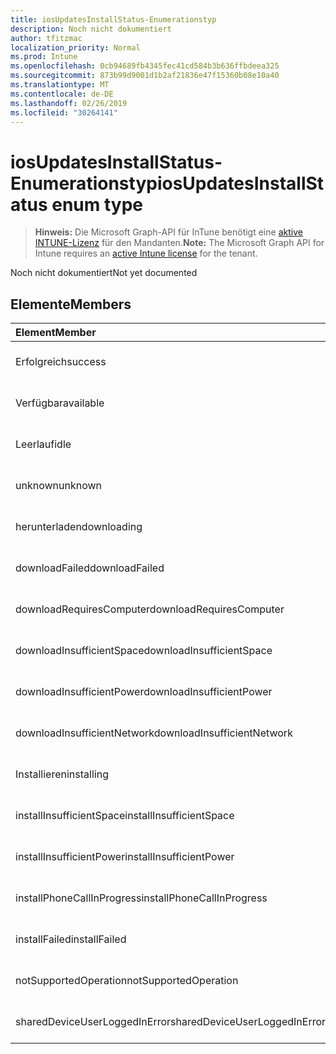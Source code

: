 ```yaml
---
title: iosUpdatesInstallStatus-Enumerationstyp
description: Noch nicht dokumentiert
author: tfitzmac
localization_priority: Normal
ms.prod: Intune
ms.openlocfilehash: 0cb94689fb4345fec41cd584b3b636ffbdeea325
ms.sourcegitcommit: 873b99d9001d1b2af21836e47f15360b08e10a40
ms.translationtype: MT
ms.contentlocale: de-DE
ms.lasthandoff: 02/26/2019
ms.locfileid: "30264141"
---
```

# <a name="iosupdatesinstallstatus-enum-type"></a><span data-ttu-id="3f380-103">iosUpdatesInstallStatus-Enumerationstyp</span><span class="sxs-lookup"><span data-stu-id="3f380-103">iosUpdatesInstallStatus enum type</span></span>

> <span data-ttu-id="3f380-104">**Hinweis:** Die Microsoft Graph-API für InTune benötigt eine [aktive INTUNE-Lizenz](https://go.microsoft.com/fwlink/?linkid=839381) für den Mandanten.</span><span class="sxs-lookup"><span data-stu-id="3f380-104">**Note:** The Microsoft Graph API for Intune requires an [active Intune license](https://go.microsoft.com/fwlink/?linkid=839381) for the tenant.</span></span>

<span data-ttu-id="3f380-105">Noch nicht dokumentiert</span><span class="sxs-lookup"><span data-stu-id="3f380-105">Not yet documented</span></span>

## <a name="members"></a><span data-ttu-id="3f380-106">Elemente</span><span class="sxs-lookup"><span data-stu-id="3f380-106">Members</span></span>
|<span data-ttu-id="3f380-107">Element</span><span class="sxs-lookup"><span data-stu-id="3f380-107">Member</span></span>|<span data-ttu-id="3f380-108">Wert</span><span class="sxs-lookup"><span data-stu-id="3f380-108">Value</span></span>|<span data-ttu-id="3f380-109">Beschreibung</span><span class="sxs-lookup"><span data-stu-id="3f380-109">Description</span></span>|
|:---|:---|:---|
|<span data-ttu-id="3f380-110">Erfolgreich</span><span class="sxs-lookup"><span data-stu-id="3f380-110">success</span></span>|<span data-ttu-id="3f380-111">0</span><span class="sxs-lookup"><span data-stu-id="3f380-111">0</span></span>|<span data-ttu-id="3f380-112">Noch nicht dokumentiert</span><span class="sxs-lookup"><span data-stu-id="3f380-112">Not yet documented</span></span>|
|<span data-ttu-id="3f380-113">Verfügbar</span><span class="sxs-lookup"><span data-stu-id="3f380-113">available</span></span>|<span data-ttu-id="3f380-114">1</span><span class="sxs-lookup"><span data-stu-id="3f380-114">1</span></span>|<span data-ttu-id="3f380-115">Noch nicht dokumentiert</span><span class="sxs-lookup"><span data-stu-id="3f380-115">Not yet documented</span></span>|
|<span data-ttu-id="3f380-116">Leerlauf</span><span class="sxs-lookup"><span data-stu-id="3f380-116">idle</span></span>|<span data-ttu-id="3f380-117">2</span><span class="sxs-lookup"><span data-stu-id="3f380-117">2</span></span>|<span data-ttu-id="3f380-118">Noch nicht dokumentiert</span><span class="sxs-lookup"><span data-stu-id="3f380-118">Not yet documented</span></span>|
|<span data-ttu-id="3f380-119">unknown</span><span class="sxs-lookup"><span data-stu-id="3f380-119">unknown</span></span>|<span data-ttu-id="3f380-120">3</span><span class="sxs-lookup"><span data-stu-id="3f380-120">3</span></span>|<span data-ttu-id="3f380-121">Noch nicht dokumentiert</span><span class="sxs-lookup"><span data-stu-id="3f380-121">Not yet documented</span></span>|
|<span data-ttu-id="3f380-122">herunterladen</span><span class="sxs-lookup"><span data-stu-id="3f380-122">downloading</span></span>|<span data-ttu-id="3f380-123">-2016330712</span><span class="sxs-lookup"><span data-stu-id="3f380-123">-2016330712</span></span>|<span data-ttu-id="3f380-124">Noch nicht dokumentiert</span><span class="sxs-lookup"><span data-stu-id="3f380-124">Not yet documented</span></span>|
|<span data-ttu-id="3f380-125">downloadFailed</span><span class="sxs-lookup"><span data-stu-id="3f380-125">downloadFailed</span></span>|<span data-ttu-id="3f380-126">-2016330711</span><span class="sxs-lookup"><span data-stu-id="3f380-126">-2016330711</span></span>|<span data-ttu-id="3f380-127">Noch nicht dokumentiert</span><span class="sxs-lookup"><span data-stu-id="3f380-127">Not yet documented</span></span>|
|<span data-ttu-id="3f380-128">downloadRequiresComputer</span><span class="sxs-lookup"><span data-stu-id="3f380-128">downloadRequiresComputer</span></span>|<span data-ttu-id="3f380-129">-2016330710</span><span class="sxs-lookup"><span data-stu-id="3f380-129">-2016330710</span></span>|<span data-ttu-id="3f380-130">Noch nicht dokumentiert</span><span class="sxs-lookup"><span data-stu-id="3f380-130">Not yet documented</span></span>|
|<span data-ttu-id="3f380-131">downloadInsufficientSpace</span><span class="sxs-lookup"><span data-stu-id="3f380-131">downloadInsufficientSpace</span></span>|<span data-ttu-id="3f380-132">-2016330709</span><span class="sxs-lookup"><span data-stu-id="3f380-132">-2016330709</span></span>|<span data-ttu-id="3f380-133">Noch nicht dokumentiert</span><span class="sxs-lookup"><span data-stu-id="3f380-133">Not yet documented</span></span>|
|<span data-ttu-id="3f380-134">downloadInsufficientPower</span><span class="sxs-lookup"><span data-stu-id="3f380-134">downloadInsufficientPower</span></span>|<span data-ttu-id="3f380-135">-2016330708</span><span class="sxs-lookup"><span data-stu-id="3f380-135">-2016330708</span></span>|<span data-ttu-id="3f380-136">Noch nicht dokumentiert</span><span class="sxs-lookup"><span data-stu-id="3f380-136">Not yet documented</span></span>|
|<span data-ttu-id="3f380-137">downloadInsufficientNetwork</span><span class="sxs-lookup"><span data-stu-id="3f380-137">downloadInsufficientNetwork</span></span>|<span data-ttu-id="3f380-138">-2016330707</span><span class="sxs-lookup"><span data-stu-id="3f380-138">-2016330707</span></span>|<span data-ttu-id="3f380-139">Noch nicht dokumentiert</span><span class="sxs-lookup"><span data-stu-id="3f380-139">Not yet documented</span></span>|
|<span data-ttu-id="3f380-140">Installieren</span><span class="sxs-lookup"><span data-stu-id="3f380-140">installing</span></span>|<span data-ttu-id="3f380-141">-2016330706</span><span class="sxs-lookup"><span data-stu-id="3f380-141">-2016330706</span></span>|<span data-ttu-id="3f380-142">Noch nicht dokumentiert</span><span class="sxs-lookup"><span data-stu-id="3f380-142">Not yet documented</span></span>|
|<span data-ttu-id="3f380-143">installInsufficientSpace</span><span class="sxs-lookup"><span data-stu-id="3f380-143">installInsufficientSpace</span></span>|<span data-ttu-id="3f380-144">-2016330705</span><span class="sxs-lookup"><span data-stu-id="3f380-144">-2016330705</span></span>|<span data-ttu-id="3f380-145">Noch nicht dokumentiert</span><span class="sxs-lookup"><span data-stu-id="3f380-145">Not yet documented</span></span>|
|<span data-ttu-id="3f380-146">installInsufficientPower</span><span class="sxs-lookup"><span data-stu-id="3f380-146">installInsufficientPower</span></span>|<span data-ttu-id="3f380-147">-2016330704</span><span class="sxs-lookup"><span data-stu-id="3f380-147">-2016330704</span></span>|<span data-ttu-id="3f380-148">Noch nicht dokumentiert</span><span class="sxs-lookup"><span data-stu-id="3f380-148">Not yet documented</span></span>|
|<span data-ttu-id="3f380-149">installPhoneCallInProgress</span><span class="sxs-lookup"><span data-stu-id="3f380-149">installPhoneCallInProgress</span></span>|<span data-ttu-id="3f380-150">-2016330703</span><span class="sxs-lookup"><span data-stu-id="3f380-150">-2016330703</span></span>|<span data-ttu-id="3f380-151">Noch nicht dokumentiert</span><span class="sxs-lookup"><span data-stu-id="3f380-151">Not yet documented</span></span>|
|<span data-ttu-id="3f380-152">installFailed</span><span class="sxs-lookup"><span data-stu-id="3f380-152">installFailed</span></span>|<span data-ttu-id="3f380-153">-2016330702</span><span class="sxs-lookup"><span data-stu-id="3f380-153">-2016330702</span></span>|<span data-ttu-id="3f380-154">Noch nicht dokumentiert</span><span class="sxs-lookup"><span data-stu-id="3f380-154">Not yet documented</span></span>|
|<span data-ttu-id="3f380-155">notSupportedOperation</span><span class="sxs-lookup"><span data-stu-id="3f380-155">notSupportedOperation</span></span>|<span data-ttu-id="3f380-156">-2016330701</span><span class="sxs-lookup"><span data-stu-id="3f380-156">-2016330701</span></span>|<span data-ttu-id="3f380-157">Noch nicht dokumentiert</span><span class="sxs-lookup"><span data-stu-id="3f380-157">Not yet documented</span></span>|
|<span data-ttu-id="3f380-158">sharedDeviceUserLoggedInError</span><span class="sxs-lookup"><span data-stu-id="3f380-158">sharedDeviceUserLoggedInError</span></span>|<span data-ttu-id="3f380-159">-2016330699</span><span class="sxs-lookup"><span data-stu-id="3f380-159">-2016330699</span></span>|<span data-ttu-id="3f380-160">Noch nicht dokumentiert</span><span class="sxs-lookup"><span data-stu-id="3f380-160">Not yet documented</span></span>|



